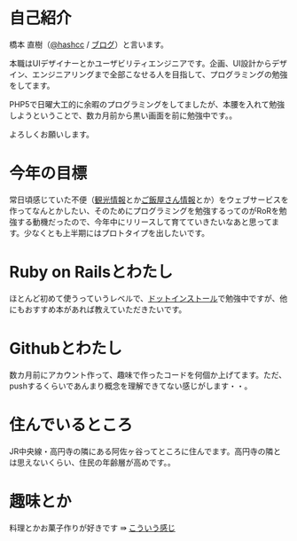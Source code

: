 # 自己紹介
橋本 直樹（[@hashcc](http://twitter.com/hashcc) / [ブログ](http://note.openvisdta.jp/)）と言います。

本職はUIデザイナーとかユーザビリティエンジニアです。企画、UI設計からデザイン、エンジニアリングまで全部こなせる人を目指して、プログラミングの勉強をしてます。

PHP5で日曜大工的に余暇のプログラミングをしてましたが、本腰を入れて勉強しようということで、数カ月前から黒い画面を前に勉強中です。。

よろしくお願いします。

# 今年の目標
常日頃感じていた不便（[観光情報](http://note.openvista.jp/2013/connect-web-on-sightseeing-information)とか[ご飯屋さん情報](http://note.openvista.jp/2013/connect-web-on-gourmet)とか）をウェブサービスを作ってなんとかしたい、そのためにプログラミングを勉強するってのがRoRを勉強する動機だったので、今年中にリリースして育てていきたいなあと思ってます。少なくとも上半期にはプロトタイプを出したいです。

# Ruby on Railsとわたし
ほとんど初めて使うっていうレベルで、[ドットインストール](http://dotinstall.com/lessons/basic_rails_v2)で勉強中ですが、他にもおすすめ本があれば教えていただきたいです。

# Githubとわたし
数カ月前にアカウント作って、趣味で作ったコードを何個か上げてます。ただ、pushするくらいであんまり概念を理解できてない感じがします・・。

# 住んでいるところ
JR中央線・高円寺の隣にある阿佐ヶ谷ってところに住んでます。高円寺の隣とは思えないくらい、住民の年齢層が高めです。。

# 趣味とか
料理とかお菓子作りが好きです ⇛ [こういう感じ](https://www.facebook.com/ja.naoki.hashimoto/media_set?set=a.3920741618779.2168316.1286718270&type=3)